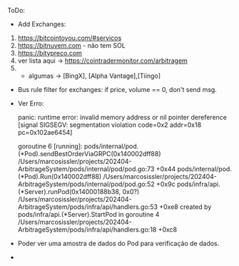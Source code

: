 ToDo:

- Add Exchanges: 
1. https://bitcointoyou.com/#servicos
2. https://bitnuvem.com - não tem SOL
3. https://bitypreco.com
4. ver lista aqui -> https://cointradermonitor.com/arbitragem
5. + algumas -> [BingX], [Alpha Vantage],[Tiingo]

- Bus rule filter for exchanges: if price, volume == 0, don't send msg.   
- Ver Erro:

    panic: runtime error: invalid memory address or nil pointer dereference
    [signal SIGSEGV: segmentation violation code=0x2 addr=0x18 pc=0x102ae6454]

    goroutine 6 [running]:
    pods/internal/pod.(*Pod).sendBestOrderViaGRPC(0x140002dff88)
        /Users/marcosissler/projects/202404-ArbitrageSystem/pods/internal/pod/pod.go:73 +0x44
    pods/internal/pod.(*Pod).Run(0x140002dff88)
        /Users/marcosissler/projects/202404-ArbitrageSystem/pods/internal/pod/pod.go:52 +0x9c
    pods/infra/api.(*Server).runPod(0x14000188b38, 0x0?)
        /Users/marcosissler/projects/202404-ArbitrageSystem/pods/infra/api/handlers.go:53 +0xe8
    created by pods/infra/api.(*Server).StartPod in goroutine 4
        /Users/marcosissler/projects/202404-ArbitrageSystem/pods/infra/api/handlers.go:18 +0xc8

- Poder ver uma amostra de dados do Pod para verificação de dados. 
- 